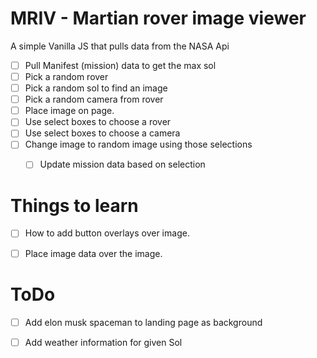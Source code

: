 # MRIV - Martian rover image viewer
A simple Vanilla JS that pulls data from the NASA Api

* [ ] Pull Manifest (mission) data to get the max sol
* [ ] Pick a random rover
* [ ] Pick a random sol to find an image
* [ ] Pick a random camera from rover
* [ ] Place image on page.
* [ ] Use select boxes to choose a rover
* [ ] Use select boxes to choose a camera
* [ ] Change image to random image using those selections
  * [ ] Update mission data based on selection


# Things to learn

* [ ] How to add button overlays over image.
* [ ] Place image data over the image.


# ToDo 

* [ ] Add elon musk spaceman to landing page as background
* [ ] Add weather information for given Sol

